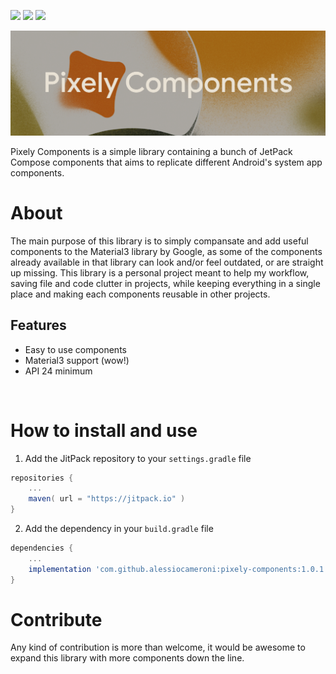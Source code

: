 [![](https://jitpack.io/v/alessiocameroni/pixely-components.svg)](https://jitpack.io/#alessiocameroni/pixely-components)
![](https://img.shields.io/badge/Jetpack%20Compose-1.3.2-blue)
![](https://img.shields.io/badge/material3-1.1.0--alpha03-blueviolet)


![Pixely Components](/github/TitleBanner.svg)

Pixely Components is a simple library containing a bunch of JetPack Compose components that aims to replicate different Android's system app components.

# About
The main purpose of this library is to simply compansate and add useful components to the Material3 library by Google, as some of the components already available in that library can look and/or feel outdated, or are straight up missing.
This library is a personal project meant to help my workflow, saving file and code clutter in projects, while keeping everything in a single place and making each components reusable in other projects.

## Features
- Easy to use components
- Material3 support (wow!)
- API 24 minimum

<br>

# How to install and use
1. Add the JitPack repository to your `settings.gradle` file

```gradle
repositories {
    ...
    maven( url = "https://jitpack.io" )
}
```

2. Add the dependency in your `build.gradle` file

```gradle
dependencies {
    ...
    implementation 'com.github.alessiocameroni:pixely-components:1.0.1'
}
```

# Contribute
Any kind of contribution is more than welcome, it would be awesome to expand this library with more components down the line.

